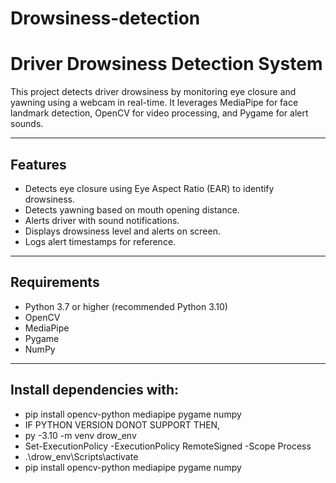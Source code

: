 # Drowsiness-detection

# Driver Drowsiness Detection System

This project detects driver drowsiness by monitoring eye closure and yawning using a webcam in real-time. It leverages MediaPipe for face landmark detection, OpenCV for video processing, and Pygame for alert sounds.

---

## Features

- Detects eye closure using Eye Aspect Ratio (EAR) to identify drowsiness.
- Detects yawning based on mouth opening distance.
- Alerts driver with sound notifications.
- Displays drowsiness level and alerts on screen.
- Logs alert timestamps for reference.

---

## Requirements

- Python 3.7 or higher (recommended Python 3.10)
- OpenCV
- MediaPipe
- Pygame
- NumPy

---

## Install dependencies with:

- pip install opencv-python mediapipe pygame numpy
- IF PYTHON VERSION DONOT SUPPORT THEN,
- py -3.10 -m venv drow_env
- Set-ExecutionPolicy -ExecutionPolicy RemoteSigned -Scope Process
- .\drow_env\Scripts\activate
- pip install opencv-python mediapipe pygame numpy
